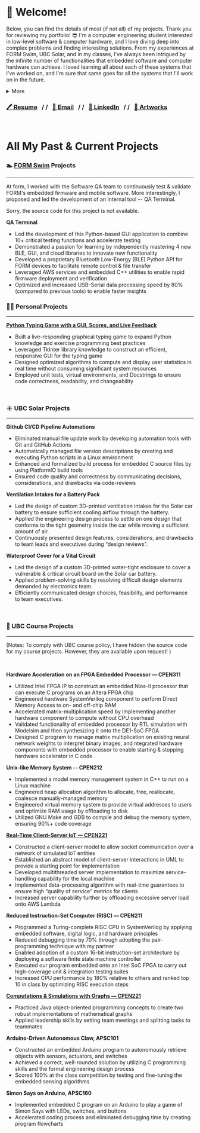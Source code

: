 # 👋 Welcome! 
Below, you can find the details of most (if not all) of my projects. Thank you for reviewing my portfolio! 😎
 I'm a computer engineering student interested in low-level software & computer hardware, and I love diving deep into complex problems and finding interesting solutions. From my experiences at FORM Swim, UBC Solar, and in my classes, I've always been intrigued by the infinite number of functionalities that embedded software and computer hardware can achieve. I loved learning all about each of these systems that I've worked on, and I'm sure that same goes for all the systems that I'll work on in the future. 
 
<details>
  <summary> More
  </summary>
  - I enjoy playing the trombone and piano. My profile picture to the left is actually taken from one of our band concerts.

  - I love cycling to school and around Vancouver, skiing at Cypress and Seymour (but it's so expensive), and swimming.
</details>

### [🖊️ Resume](https://drive.google.com/file/d/1RpNukfM-BgrrIbv0eEy-YcHyU9EkrGKZ/view?usp=drive_link)&nbsp;&nbsp;&nbsp;/&nbsp;/&nbsp;&nbsp;&nbsp;[📩 Email](mailto:michaellin0902@gmail.com)&nbsp;&nbsp;&nbsp;/&nbsp;/&nbsp;&nbsp;&nbsp;[📘 LinkedIn](https://www.linkedin.com/in/lisong-michael-lin/)&nbsp;&nbsp;&nbsp;/&nbsp;/&nbsp;&nbsp;&nbsp;[🎨 Artworks](https://github.com/m1chellelinn/m1chellelinn/blob/939ea291932c3ab1c58e49702ff3c69864b2a7f8/artwork/description.md)


&nbsp;


# All My Past & Current Projects

### 🏊 [FORM Swim](https://www.formswim.com/) Projects
---

At form, I worked with the Software QA team to continuously test & validate FORM's embedded firmware and mobile software. 
More interestingly, I proposed and led the development of an internal tool -- QA Terminal.

Sorry, the source code for this project is not available. 

**QA Terminal**
- Led the development of this Python-based GUI application to combine 10+ critical testing functions and accelerate testing
- Demonstrated a passion for learning by independently mastering 4 new BLE, GUI, and cloud libraries to innovate new functionality
- Developed a proprietary Bluetooth Low-Energy (BLE) Python API for FORM devices to facilitate remote control & file transfer 
- Leveraged AWS services and embedded C++ utilities to enable rapid firmware deployment and verification
- Optimized and increased USB-Serial data processing speed by 80% (compared to previous tools) to enable faster insights 


### 👨‍💻 Personal Projects
---

**[Python Typing Game with a GUI, Scores, and Live Feedback](https://github.com/m1chellelinn/typing-game)**
- Built a live-responding graphical typing game to expand Python knowledge and exercise programming best practices
- Leveraged TkInter library knowledge to construct an efficient, responsive GUI for the typing game 
- Designed optimized algorithms to compute and display user statistics in real time without consuming significant system resources
- Employed unit tests, virtual environments, and Docstrings to ensure code correctness, readability, and changeability




&nbsp;

### ☀️ UBC Solar Projects

---

**Github CI/CD Pipeline Automations** 
- Eliminated manual file update work by developing automation tools with Git and GitHub Actions
- Automatically managed file version descriptions by creating and executing Python scripts in a Linux environment
- Enhanced and formalized build process for embedded C source files by using PlatformIO build tools  
- Ensured code quality and correctness by communicating decisions, considerations, and drawbacks via code-reviews 

**Ventilation Intakes for a Battery Pack**

- Led the design of custom 3D-printed ventilation intakes for the Solar car battery to ensure sufficient cooling airflow through the battery.
- Applied the engineering design process to settle on one design that conforms to the tight geometry inside the car while moving a sufficient amount of air.
- Continuously presented design features, considerations, and drawbacks to team leads and executives during “design reviews”.

**Waterproof Cover for a Vital Circuit**

- Led the design of a custom 3D-printed water-tight enclosure to cover a vulnerable & critical circuit board on the Solar car battery.
- Applied problem-solving skills by resolving difficult design elements demanded by electronics team.
- Efficiently communicated design choices, feasibility, and performance to team executives.



&nbsp;

### 🏫 UBC Course Projects

---
(Notes: To comply with UBC course policy, I have hidden the source code for my course projects. However, they are available upon request! )

&nbsp;

**Hardware Acceleration on an FPGA Embedded Processor — CPEN311**
- Utilized Intel FPGA IP to construct an embedded Nios-II processor that can execute C programs on an Altera FPGA chip
- Engineered hardware SystemVerilog component to perform Direct Memory Access to on- and off-chip RAM 
- Accelerated matrix-multiplication speed by implementing another hardware component to compute without CPU overhead
- Validated functionality of embedded processor by RTL simulation with Modelsim and then synthesizing it onto the DE1-SoC FPGA
- Designed C program to manage matrix multiplication on existing neural network weights to interpret binary images, and ntegrated hardware components with embedded processor to enable starting & stopping hardware accelerator in C code 
 
**Unix-like Memory System -- CPEN212**
- Implemented a model memory management system in C++ to run on a Linux machine 
- Engineered heap allocation algorithm to allocate, free, reallocate, coalesce manually-managed memory
- Engineered virtual memory system to provide virtual addresses to users and optimize RAM usage by offloading to disk
- Utilized GNU Make and GDB to compile and debug the memory system, ensuring 90%+ code coverage 

[**Real-Time Client-Server IoT — CPEN221**](https://cpen221ubc.notion.site/MP3-IoT-Data-Analytics-f2b1469b01984c2aa9b7dd673dc6b74f)
- Constructed a client-server model to allow socket communication over a network of simulated IoT entities 
- Established an abstract model of client-server interactions in UML to provide a starting point for implementation 
- Developed multithreaded server implementation to maximize service-handling capability for the local machine
- Implemented data-processing algorithm with real-time guarantees to ensure high “quality of service” metrics for clients 
- Increased server capability further by offloading excessive server load onto AWS Lambda


**Reduced Instruction-Set Computer (RISC) — CPEN211**

- Programmed a Turing-complete RISC CPU in SystemVerilog by applying embedded software, digital logic, and hardware principles
- Reduced debugging time by 70% through adopting the pair-programming technique with my partner
- Enabled adoption of a custom 16-bit instruction-set architecture by deploying a software finite state machine controller
- Executed our program embedded onto an Intel SoC FPGA to carry out high-coverage unit & integration testing suites
- Increased CPU performance by 180% relative to others and ranked top 10 in class by optimizing RISC execution steps


[**Computations & Simulations with Graphs — CPEN221**](https://cpen221ubc.notion.site/MP2-Graphs-Sea-Levels-Mind-Boggles-85789d5808aa4ebf8ab1f30e88059a1a)
- Practiced Java object-oriented programming concepts to create two robust implementations of mathematical graphs
- Applied leadership skills by setting team meetings and splitting tasks to teammates

**Arduino-Driven Autonomous Claw, APSC101**
- Constructed an embedded Arduino program to autonomously retrieve objects with sensors, actuators, and switches 
- Achieved a correct, well-rounded solution by utilizing C programming skills and the formal engineering design process 
- Scored 100% at the class competition by testing and fine-tuning the embedded sensing algorithms 

**Simon Says on Arduino, APSC160**
- Implemented embedded C program on an Arduino to play a game of Simon Says with LEDs, switches, and buttons
- Accelerated coding process and eliminated debugging time by creating program flowcharts 

